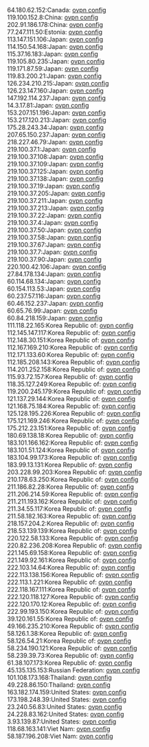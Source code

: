 64.180.62.152:Canada: [ovpn config](vpn/64_180_62_152.ovpn)  
119.100.152.8:China: [ovpn config](vpn/119_100_152_8.ovpn)  
202.91.186.178:China: [ovpn config](vpn/202_91_186_178.ovpn)  
77.247.111.50:Estonia: [ovpn config](vpn/77_247_111_50.ovpn)  
113.147.151.106:Japan: [ovpn config](vpn/113_147_151_106.ovpn)  
114.150.54.168:Japan: [ovpn config](vpn/114_150_54_168.ovpn)  
115.37.16.183:Japan: [ovpn config](vpn/115_37_16_183.ovpn)  
119.105.80.235:Japan: [ovpn config](vpn/119_105_80_235.ovpn)  
119.171.87.59:Japan: [ovpn config](vpn/119_171_87_59.ovpn)  
119.83.200.21:Japan: [ovpn config](vpn/119_83_200_21.ovpn)  
126.234.210.215:Japan: [ovpn config](vpn/126_234_210_215.ovpn)  
126.23.147.160:Japan: [ovpn config](vpn/126_23_147_160.ovpn)  
147.192.114.237:Japan: [ovpn config](vpn/147_192_114_237.ovpn)  
14.3.17.81:Japan: [ovpn config](vpn/14_3_17_81.ovpn)  
153.207.151.196:Japan: [ovpn config](vpn/153_207_151_196.ovpn)  
153.217.120.213:Japan: [ovpn config](vpn/153_217_120_213.ovpn)  
175.28.243.34:Japan: [ovpn config](vpn/175_28_243_34.ovpn)  
207.65.150.237:Japan: [ovpn config](vpn/207_65_150_237.ovpn)  
218.227.46.79:Japan: [ovpn config](vpn/218_227_46_79.ovpn)  
219.100.37.1:Japan: [ovpn config](vpn/219_100_37_1.ovpn)  
219.100.37.108:Japan: [ovpn config](vpn/219_100_37_108.ovpn)  
219.100.37.109:Japan: [ovpn config](vpn/219_100_37_109.ovpn)  
219.100.37.125:Japan: [ovpn config](vpn/219_100_37_125.ovpn)  
219.100.37.138:Japan: [ovpn config](vpn/219_100_37_138.ovpn)  
219.100.37.19:Japan: [ovpn config](vpn/219_100_37_19.ovpn)  
219.100.37.205:Japan: [ovpn config](vpn/219_100_37_205.ovpn)  
219.100.37.211:Japan: [ovpn config](vpn/219_100_37_211.ovpn)  
219.100.37.213:Japan: [ovpn config](vpn/219_100_37_213.ovpn)  
219.100.37.22:Japan: [ovpn config](vpn/219_100_37_22.ovpn)  
219.100.37.4:Japan: [ovpn config](vpn/219_100_37_4.ovpn)  
219.100.37.50:Japan: [ovpn config](vpn/219_100_37_50.ovpn)  
219.100.37.58:Japan: [ovpn config](vpn/219_100_37_58.ovpn)  
219.100.37.67:Japan: [ovpn config](vpn/219_100_37_67.ovpn)  
219.100.37.7:Japan: [ovpn config](vpn/219_100_37_7.ovpn)  
219.100.37.90:Japan: [ovpn config](vpn/219_100_37_90.ovpn)  
220.100.42.106:Japan: [ovpn config](vpn/220_100_42_106.ovpn)  
27.84.178.134:Japan: [ovpn config](vpn/27_84_178_134.ovpn)  
60.114.68.134:Japan: [ovpn config](vpn/60_114_68_134.ovpn)  
60.154.113.53:Japan: [ovpn config](vpn/60_154_113_53.ovpn)  
60.237.57.116:Japan: [ovpn config](vpn/60_237_57_116.ovpn)  
60.46.152.237:Japan: [ovpn config](vpn/60_46_152_237.ovpn)  
60.65.76.99:Japan: [ovpn config](vpn/60_65_76_99.ovpn)  
60.84.218.159:Japan: [ovpn config](vpn/60_84_218_159.ovpn)  
111.118.22.165:Korea Republic of: [ovpn config](vpn/111_118_22_165.ovpn)  
112.145.147.117:Korea Republic of: [ovpn config](vpn/112_145_147_117.ovpn)  
112.148.30.151:Korea Republic of: [ovpn config](vpn/112_148_30_151.ovpn)  
112.167.169.210:Korea Republic of: [ovpn config](vpn/112_167_169_210.ovpn)  
112.171.133.60:Korea Republic of: [ovpn config](vpn/112_171_133_60.ovpn)  
112.185.208.143:Korea Republic of: [ovpn config](vpn/112_185_208_143.ovpn)  
114.201.252.158:Korea Republic of: [ovpn config](vpn/114_201_252_158.ovpn)  
115.93.72.157:Korea Republic of: [ovpn config](vpn/115_93_72_157.ovpn)  
118.35.127.249:Korea Republic of: [ovpn config](vpn/118_35_127_249.ovpn)  
119.200.245.179:Korea Republic of: [ovpn config](vpn/119_200_245_179.ovpn)  
121.137.29.144:Korea Republic of: [ovpn config](vpn/121_137_29_144.ovpn)  
121.168.75.184:Korea Republic of: [ovpn config](vpn/121_168_75_184.ovpn)  
125.128.195.226:Korea Republic of: [ovpn config](vpn/125_128_195_226.ovpn)  
175.121.169.246:Korea Republic of: [ovpn config](vpn/175_121_169_246.ovpn)  
175.212.23.151:Korea Republic of: [ovpn config](vpn/175_212_23_151.ovpn)  
180.69.138.18:Korea Republic of: [ovpn config](vpn/180_69_138_18.ovpn)  
183.101.166.162:Korea Republic of: [ovpn config](vpn/183_101_166_162.ovpn)  
183.101.51.124:Korea Republic of: [ovpn config](vpn/183_101_51_124.ovpn)  
183.104.99.173:Korea Republic of: [ovpn config](vpn/183_104_99_173.ovpn)  
183.99.13.131:Korea Republic of: [ovpn config](vpn/183_99_13_131.ovpn)  
203.228.99.203:Korea Republic of: [ovpn config](vpn/203_228_99_203.ovpn)  
210.178.63.250:Korea Republic of: [ovpn config](vpn/210_178_63_250.ovpn)  
211.186.82.28:Korea Republic of: [ovpn config](vpn/211_186_82_28.ovpn)  
211.206.214.59:Korea Republic of: [ovpn config](vpn/211_206_214_59.ovpn)  
211.211.193.162:Korea Republic of: [ovpn config](vpn/211_211_193_162.ovpn)  
211.34.55.117:Korea Republic of: [ovpn config](vpn/211_34_55_117.ovpn)  
211.58.182.163:Korea Republic of: [ovpn config](vpn/211_58_182_163.ovpn)  
218.157.204.2:Korea Republic of: [ovpn config](vpn/218_157_204_2.ovpn)  
218.53.139.139:Korea Republic of: [ovpn config](vpn/218_53_139_139.ovpn)  
220.122.58.133:Korea Republic of: [ovpn config](vpn/220_122_58_133.ovpn)  
220.82.236.208:Korea Republic of: [ovpn config](vpn/220_82_236_208.ovpn)  
221.145.69.158:Korea Republic of: [ovpn config](vpn/221_145_69_158.ovpn)  
221.149.92.161:Korea Republic of: [ovpn config](vpn/221_149_92_161.ovpn)  
222.103.14.64:Korea Republic of: [ovpn config](vpn/222_103_14_64.ovpn)  
222.113.138.156:Korea Republic of: [ovpn config](vpn/222_113_138_156.ovpn)  
222.113.1.221:Korea Republic of: [ovpn config](vpn/222_113_1_221.ovpn)  
222.118.167.111:Korea Republic of: [ovpn config](vpn/222_118_167_111.ovpn)  
222.120.118.127:Korea Republic of: [ovpn config](vpn/222_120_118_127.ovpn)  
222.120.170.12:Korea Republic of: [ovpn config](vpn/222_120_170_12.ovpn)  
222.99.193.150:Korea Republic of: [ovpn config](vpn/222_99_193_150.ovpn)  
39.120.161.55:Korea Republic of: [ovpn config](vpn/39_120_161_55.ovpn)  
49.166.235.210:Korea Republic of: [ovpn config](vpn/49_166_235_210.ovpn)  
58.126.1.38:Korea Republic of: [ovpn config](vpn/58_126_1_38.ovpn)  
58.126.54.21:Korea Republic of: [ovpn config](vpn/58_126_54_21.ovpn)  
58.234.190.121:Korea Republic of: [ovpn config](vpn/58_234_190_121.ovpn)  
58.239.39.73:Korea Republic of: [ovpn config](vpn/58_239_39_73.ovpn)  
61.38.107.173:Korea Republic of: [ovpn config](vpn/61_38_107_173.ovpn)  
45.135.135.153:Russian Federation: [ovpn config](vpn/45_135_135_153.ovpn)  
101.108.173.168:Thailand: [ovpn config](vpn/101_108_173_168.ovpn)  
49.228.86.150:Thailand: [ovpn config](vpn/49_228_86_150.ovpn)  
163.182.174.159:United States: [ovpn config](vpn/163_182_174_159.ovpn)  
173.198.248.39:United States: [ovpn config](vpn/173_198_248_39.ovpn)  
23.240.56.83:United States: [ovpn config](vpn/23_240_56_83.ovpn)  
24.228.83.162:United States: [ovpn config](vpn/24_228_83_162.ovpn)  
3.93.139.87:United States: [ovpn config](vpn/3_93_139_87.ovpn)  
118.68.163.141:Viet Nam: [ovpn config](vpn/118_68_163_141.ovpn)  
58.187.196.208:Viet Nam: [ovpn config](vpn/58_187_196_208.ovpn)  
